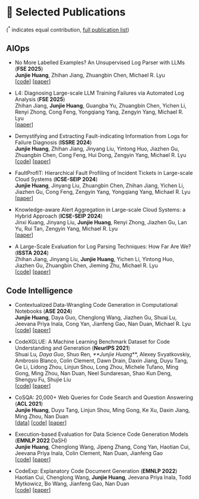 
# 📝 Selected Publications 

(<sup>*</sup> indicates equal contribution, [full publication list](https://scholar.google.com/citations?user=kZnvrCEAAAAJ))

## AIOps

- No More Labelled Examples? An Unsupervised Log Parser with LLMs (**FSE 2025**) <br>**Junjie Huang**, Zhihan Jiang, Zhuangbin Chen, Michael R. Lyu <br>
    \[[code](https://github.com/Jun-jie-Huang/LUNAR)\] \[[paper]()\]


- L4: Diagnosing Large-scale LLM Training Failures via Automated Log Analysis (**FSE 2025**) <br>Zhihan Jiang, **Junjie Huang**, Guangba Yu, Zhuangbin Chen, Yichen Li, Renyi Zhong, Cong Feng, Yongqiang Yang, Zengyin Yang, Michael R. Lyu <br>
    \[[paper](https://arxiv.org/pdf/2503.20263)\]


- Demystifying and Extracting Fault-indicating Information from Logs for Failure Diagnosis (**ISSRE 2024**) <br>
  **Junjie Huang**, Zhihan Jiang, Jinyang Liu, Yintong Huo, Jiazhen Gu, Zhuangbin Chen, Cong Feng, Hui Dong, Zengyin Yang, Michael R. Lyu <br>
    \[[code](https://github.com/Jun-jie-Huang/LoFI)\] \[[paper](https://arxiv.org/pdf/2409.13561)\]


- FaultProfIT: Hierarchical Fault Profiling of Incident Tickets in Large-scale Cloud Systems (**ICSE-SEIP 2024**) <br>
  **Junjie Huang**, Jinyang Liu, Zhuangbin Chen, Zhihan Jiang, Yichen Li, Jiazhen Gu, Cong Feng, Zengyin Yang, Yongqiang Yang, Michael R. Lyu <br>
   \[[paper](https://arxiv.org/pdf/2402.17583.pdf)\]


- Knowledge-aware Alert Aggregation in Large-scale Cloud Systems: a Hybrid Approach (**ICSE-SEIP 2024**) <br>
  Jinxi Kuang, Jinyang Liu, **Junjie Huang**, Renyi Zhong, Jiazhen Gu, Lan Yu, Rui Tan, Zengyin Yang, Michael R. Lyu <br>
   \[[paper](https://arxiv.org/pdf/2403.06485.pdf)\]


- A Large-Scale Evaluation for Log Parsing Techniques: How Far Are We? (**ISSTA 2024**) <br>
  Zhihan Jiang, Jinyang Liu, **Junjie Huang**, Yichen Li, Yintong Huo, Jiazhen Gu, Zhuangbin Chen, Jieming Zhu, Michael R. Lyu <br>
   \[[code](https://github.com/logpai/Loghub-2.0)\] \[[paper](https://arxiv.org/pdf/2308.10828.pdf)\]

<!-- - **** () <br>
   <br>
 \[[code]()\] \[[paper]()\]


- **** () <br>
   <br>
    \[[code]()\] \[[paper]()\] -->




## Code Intelligence

- Contextualized Data-Wrangling Code Generation in Computational Notebooks (**ASE 2024**) <br>
  **Junjie Huang**, Daya Guo, Chenglong Wang, Jiazhen Gu, Shuai Lu, Jeevana Priya Inala, Cong Yan, Jianfeng Gao, Nan Duan, Michael R. Lyu <br>
    \[[code](https://github.com/Jun-jie-Huang/CoCoNote)\] \[[paper](https://arxiv.org/pdf/2409.13551)\]

- CodeXGLUE: A Machine Learning Benchmark Dataset for Code Understanding and Generation (**NeurIPS 2021**) <br>
  Shuai Lu<sup>*</sup>, Daya Guo<sup>*</sup>, Shuo Ren<sup>*</sup>, **Junjie Huang<sup>*</sup>**, Alexey Svyatkovskiy, Ambrosio Blanco, Colin Clement, Dawn Drain, Daxin Jiang, Duyu Tang, Ge Li, Lidong Zhou, Linjun Shou, Long Zhou, Michele Tufano, Ming Gong, Ming Zhou, Nan Duan, Neel Sundaresan, Shao Kun Deng, Shengyu Fu, Shujie Liu <br>
   \[[code](https://github.com/microsoft/CodeXGLUE)\] \[[paper](https://nips.cc/virtual/2021/22750)\]


- CoSQA: 20,000+ Web Queries for Code Search and Question Answering (**ACL 2021**) <br>
  **Junjie Huang**, Duyu Tang, Linjun Shou, Ming Gong, Ke Xu, Daxin Jiang, Ming Zhou, Nan Duan <br>
   \[[data](https://github.com/microsoft/CodeXGLUE/tree/main/Text-Code/NL-code-search-WebQuery)\] \[[code](https://github.com/Jun-jie-Huang/CoCLR)\] \[[paper](https://aclanthology.org/2021.acl-long.442.pdf)\]


- Execution-based Evaluation for Data Science Code Generation Models (**EMNLP 2022** DaSH) <br>
  **Junjie Huang**, Chenglong Wang, Jipeng Zhang, Cong Yan, Haotian Cui, Jeevana Priya Inala, Colin Clement, Nan Duan, Jianfeng Gao <br>
   \[[code](https://github.com/Jun-jie-Huang/ExeDS)\] \[[paper](https://aclanthology.org/2022.dash-1.pdf#page=41)\]


- CodeExp: Explanatory Code Document Generation (**EMNLP 2022**) <br>
   Haotian Cui, Chenglong Wang, **Junjie Huang**, Jeevana Priya Inala, Todd Mytkowicz, Bo Wang, Jianfeng Gao, Nan Duan <br>
    \[[code](https://github.com/subercui/CodeExp)\] \[[paper](https://aclanthology.org/2022.findings-emnlp.174.pdf)\]



<!-- - **** () <br>
   <br>
 \[[code]()\] \[[paper]()\] -->


<!-- - **title** (CVPR 2020) <br>
 authors  <br>
 \[[code](link)\] \[[paper](link)\] -->

